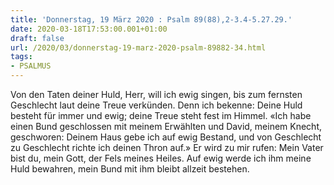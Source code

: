 ```yaml
---
title: 'Donnerstag, 19 März 2020 : Psalm 89(88),2-3.4-5.27.29.'
date: 2020-03-18T17:53:00.001+01:00
draft: false
url: /2020/03/donnerstag-19-marz-2020-psalm-89882-34.html
tags: 
- PSALMUS
---
```


Von den Taten deiner Huld, Herr, will ich ewig singen, bis zum fernsten Geschlecht laut deine Treue verkünden. Denn ich bekenne: Deine Huld besteht für immer und ewig; deine Treue steht fest im Himmel. «Ich habe einen Bund geschlossen mit meinem Erwählten und David, meinem Knecht, geschworen: Deinem Haus gebe ich auf ewig Bestand, und von Geschlecht zu Geschlecht richte ich deinen Thron auf.» Er wird zu mir rufen: Mein Vater bist du, mein Gott, der Fels meines Heiles. Auf ewig werde ich ihm meine Huld bewahren, mein Bund mit ihm bleibt allzeit bestehen.